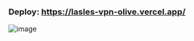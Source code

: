 ### Deploy: https://lasles-vpn-olive.vercel.app/

![image](https://github.com/user-attachments/assets/bc61e02d-6359-428f-ab3e-2d7e8fa807e2)
